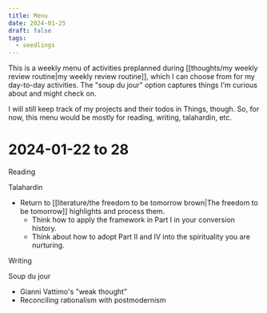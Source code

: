 ```yaml
---
title: Menu
date: 2024-01-25
draft: false
tags:
  - seedlings
---
```

This is a weekly menu of activities preplanned during [[thoughts/my weekly review routine|my weekly review routine]], which I can choose from for my day-to-day activities. The "soup du jour" option captures things I'm curious about and might check on.

I will still keep track of my projects and their todos in Things, though. So, for now, this menu would be mostly for reading, writing, talahardin, etc.

# 2024-01-22 to 28

Reading

Talahardin
- Return to [[literature/the freedom to be tomorrow brown|The freedom to be tomorrow]] highlights and process them.
	- Think how to apply the framework in Part I in your conversion history.
	- Think about how to adopt Part II and IV into the spirituality you are nurturing.

Writing

Soup du jour
- Gianni Vattimo's "weak thought"
- Reconciling rationalism with postmodernism